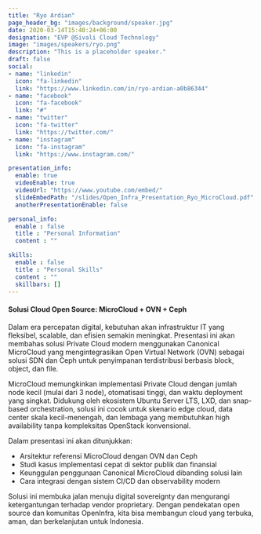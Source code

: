 ```yaml
---
title: "Ryo Ardian"
page_header_bg: "images/background/speaker.jpg"
date: 2020-03-14T15:40:24+06:00
designation: "EVP @Sivali Cloud Technology"
image: "images/speakers/ryo.png"
description: "This is a placeholder speaker."
draft: false
social:
- name: "linkedin"
  icon: "fa-linkedin"
  link: "https://www.linkedin.com/in/ryo-ardian-a0b86344"
- name: "facebook"
  icon: "fa-facebook"
  link: "#"
- name: "twitter"
  icon: "fa-twitter"
  link: "https://twitter.com/"
- name: "instagram"
  icon: "fa-instagram"
  link: "https://www.instagram.com/"

presentation_info:
  enable: true
  videoEnable: true
  videoUrl: "https://www.youtube.com/embed/"
  slideEmbedPath: "/slides/Open_Infra_Presentation_Ryo_MicroCloud.pdf" 
  anotherPresentationEnable: false

personal_info:
  enable : false
  title : "Personal Information"
  content : ""

skills:
  enable : false
  title : "Personal Skills"
  content : ""
  skillbars: []
---
```


#### Solusi Cloud Open Source: MicroCloud + OVN + Ceph

Dalam era percepatan digital, kebutuhan akan infrastruktur IT yang fleksibel, scalable, dan efisien semakin meningkat. Presentasi ini akan membahas solusi Private Cloud modern menggunakan Canonical MicroCloud yang mengintegrasikan Open Virtual Network (OVN) sebagai solusi SDN dan Ceph untuk penyimpanan terdistribusi berbasis block, object, dan file.

MicroCloud memungkinkan implementasi Private Cloud dengan jumlah node kecil (mulai dari 3 node), otomatisasi tinggi, dan waktu deployment yang singkat. Didukung oleh ekosistem Ubuntu Server LTS, LXD, dan snap-based orchestration, solusi ini cocok untuk skenario edge cloud, data center skala kecil-menengah, dan lembaga yang membutuhkan high availability tanpa kompleksitas OpenStack konvensional.

Dalam presentasi ini akan ditunjukkan:
- Arsitektur referensi MicroCloud dengan OVN dan Ceph
- Studi kasus implementasi cepat di sektor publik dan finansial
- Keunggulan penggunaan Canonical MicroCloud dibanding solusi lain
- Cara integrasi dengan sistem CI/CD dan observability modern

Solusi ini membuka jalan menuju digital sovereignty dan mengurangi ketergantungan terhadap vendor proprietary. Dengan pendekatan open source dan komunitas OpenInfra, kita bisa membangun cloud yang terbuka, aman, dan berkelanjutan untuk Indonesia.
